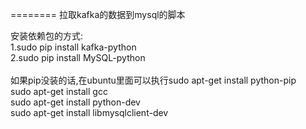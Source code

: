 ========
拉取kafka的数据到mysql的脚本 <br/>

安装依赖包的方式:<br/>
1.sudo pip install kafka-python<br/>
2.sudo pip install MySQL-python<br/>
<br/>
如果pip没装的话,在ubuntu里面可以执行sudo apt-get install python-pip<br/>
sudo apt-get install gcc <br/>
sudo apt-get install python-dev <br/>
sudo apt-get install libmysqlclient-dev <br/>